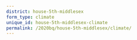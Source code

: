 ```yaml
---
district: house-5th-middlesex
form_type: climate
unique_id: house-5th-middlesex-climate
permalink: /2020bq/house-5th-middlesex/climate/
---
```

